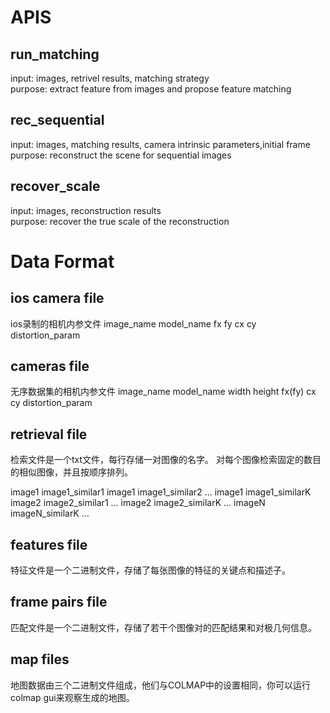 # APIS
## run_matching
input: images, retrivel results, matching strategy\
purpose: extract feature from images and propose feature matching 

## rec_sequential
input: images, matching results, camera intrinsic parameters,initial frame\
purpose: reconstruct the scene for sequential images

## recover_scale
input: images, reconstruction results\
purpose: recover the true scale of the reconstruction 

# Data Format

## ios camera file
ios录制的相机内参文件
image_name model_name fx fy cx cy distortion_param

## cameras file
无序数据集的相机内参文件
image_name model_name width height fx(fy) cx cy distortion_param

## retrieval file
检索文件是一个txt文件，每行存储一对图像的名字。
对每个图像检索固定的数目的相似图像，并且按顺序排列。

image1 image1_similar1
image1 image1_similar2
...
image1 image1_similarK
image2 image2_similar1
...
image2 image2_similarK
...
imageN imageN_similarK
...

## features file
特征文件是一个二进制文件，存储了每张图像的特征的关键点和描述子。

## frame pairs file
匹配文件是一个二进制文件，存储了若干个图像对的匹配结果和对极几何信息。

## map files
地图数据由三个二进制文件组成，他们与COLMAP中的设置相同，你可以运行colmap gui来观察生成的地图。